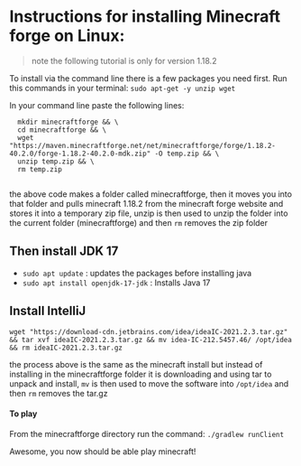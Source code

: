 # Instructions for installing Minecraft forge on Linux: 
> note the following tutorial is only for version 1.18.2 

To install via the command line there is a few packages you need first.
Run this commands in your terminal:
`sudo apt-get -y unzip wget`

In your command line paste the following lines: 
```
  mkdir minecraftforge && \
  cd minecraftforge && \
  wget "https://maven.minecraftforge.net/net/minecraftforge/forge/1.18.2-40.2.0/forge-1.18.2-40.2.0-mdk.zip" -O temp.zip && \
  unzip temp.zip && \
  rm temp.zip
  
```
the above code makes a folder called minecraftforge, then it moves you into that folder and pulls minecraft 1.18.2 from the minecraft forge website and stores it into a temporary zip file, unzip is then used to unzip the folder into the current folder (minecraftforge) and then `rm` removes the zip folder

## Then install JDK 17 
- `sudo apt update` : updates the packages before installing java
- `sudo apt install openjdk-17-jdk` : Installs Java 17

## Install IntelliJ
```
wget "https://download-cdn.jetbrains.com/idea/ideaIC-2021.2.3.tar.gz" && tar xvf ideaIC-2021.2.3.tar.gz && mv idea-IC-212.5457.46/ /opt/idea && rm ideaIC-2021.2.3.tar.gz
```
the process above is the same as the minecraft install but instead of installing in the minecraftforge folder it is downloading and using tar to unpack and install, `mv` is then used to move the software into `/opt/idea` and then `rm` removes the tar.gz 



#### To play
From the minecraftforge directory run the command:
`./gradlew runClient`



Awesome, you now should be able play minecraft! 

